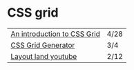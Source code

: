 # CSS grid

|  |  |
| :--- | :--- |
| [An introduction to CSS Grid](https://gomakethings.com/an-introduction-to-css-grid/?mc_cid=964ca6754c&mc_eid=[UNIQID]) | 4/28 |
| [CSS Grid Generator](https://cssgrid-generator.netlify.com/) | 3/4 |
| [Layout land youtube](https://www.youtube.com/watch?v=FEnRpy9Xfes&list=PLbSquHt1VCf1x_-1ytlVMT0AMwADlWtc1) | 2/12 |

